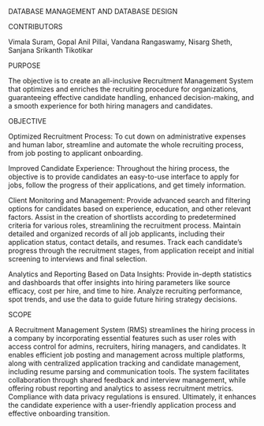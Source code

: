 DATABASE MANAGEMENT AND DATABASE DESIGN

CONTRIBUTORS

Vimala Suram,
Gopal Anil Pillai,
Vandana Rangaswamy,
Nisarg Sheth,
Sanjana Srikanth Tikotikar


PURPOSE

The objective is to create an all-inclusive Recruitment  Management System that optimizes and enriches the recruiting procedure for organizations, guaranteeing effective candidate handling, enhanced decision-making, and a smooth experience for both hiring managers and candidates.

OBJECTIVE

Optimized Recruitment Process:
To cut down on administrative expenses and human labor, streamline and automate the whole recruiting process, from job posting to applicant onboarding.

Improved Candidate Experience:
Throughout the hiring process, the objective is to provide candidates an easy-to-use interface to apply for jobs, follow the progress of their applications, and get timely information.

Client Monitoring and Management:
Provide advanced search and filtering options for candidates based on experience, education, and other relevant factors. Assist in the creation of shortlists according to predetermined criteria for various roles, streamlining the recruitment process.
Maintain detailed and organized records of all job applicants, including their application status, contact details, and resumes. Track each candidate’s progress through the recruitment stages, from application receipt and initial screening to interviews and final selection.

Analytics and Reporting Based on Data Insights:
Provide in-depth statistics and dashboards that offer insights into hiring parameters like source efficacy, cost per hire, and time to hire.
Analyze recruiting performance, spot trends, and use the data to guide future hiring strategy decisions.

SCOPE

A Recruitment Management System (RMS) streamlines the hiring process in a company by incorporating essential features such as user roles with access control for admins, recruiters, hiring managers, and candidates. It enables efficient job posting and management across multiple platforms, along with centralized application tracking and candidate management, including resume parsing and communication tools. The system facilitates collaboration through shared feedback and interview management, while offering robust reporting and analytics to assess recruitment metrics. Compliance with data privacy regulations is ensured. Ultimately, it enhances the candidate experience with a user-friendly application process and effective onboarding transition.


